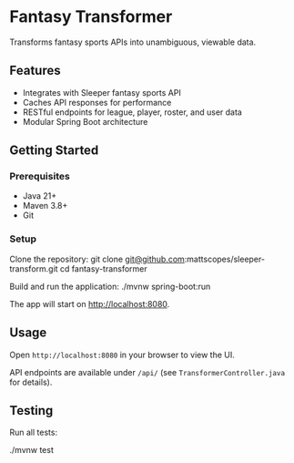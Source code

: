 # Fantasy Transformer

Transforms fantasy sports APIs into unambiguous, viewable data.

## Features

- Integrates with Sleeper fantasy sports API
- Caches API responses for performance
- RESTful endpoints for league, player, roster, and user data
- Modular Spring Boot architecture

## Getting Started

### Prerequisites

- Java 21+
- Maven 3.8+
- Git

### Setup

Clone the repository:
git clone git@github.com:mattscopes/sleeper-transform.git cd fantasy-transformer

Build and run the application:
./mvnw spring-boot:run

The app will start on [http://localhost:8080](http://localhost:8080).

## Usage

Open `http://localhost:8080` in your browser to view the UI.

API endpoints are available under `/api/` (see `TransformerController.java` for details).

## Testing

Run all tests:

./mvnw test
